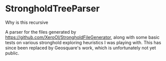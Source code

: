 # StrongholdTreeParser
Why is this recursive

A parser for the files generated by https://github.com/XeroOl/StrongholdFileGenerator, along with some basic tests on various stronghold exploring heuristics I was playing with. This has since been replaced by Geosquare's work, which is unfortunately not yet public.
